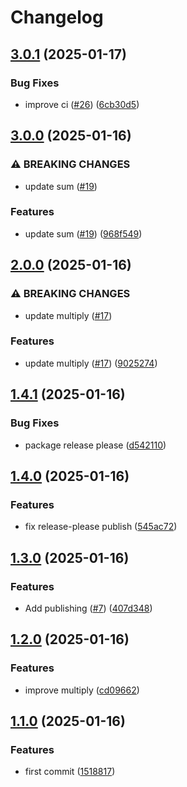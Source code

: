 # Changelog

## [3.0.1](https://github.com/jmaver-plume/release-please-monorepo-example/compare/multiply-v3.0.0...multiply-v3.0.1) (2025-01-17)


### Bug Fixes

* improve ci ([#26](https://github.com/jmaver-plume/release-please-monorepo-example/issues/26)) ([6cb30d5](https://github.com/jmaver-plume/release-please-monorepo-example/commit/6cb30d5c35f1723e83f8da7454832b191e30c074))

## [3.0.0](https://github.com/jmaver-plume/release-please-monorepo-example/compare/multiply-v2.0.0...multiply-v3.0.0) (2025-01-16)


### ⚠ BREAKING CHANGES

* update sum ([#19](https://github.com/jmaver-plume/release-please-monorepo-example/issues/19))

### Features

* update sum ([#19](https://github.com/jmaver-plume/release-please-monorepo-example/issues/19)) ([968f549](https://github.com/jmaver-plume/release-please-monorepo-example/commit/968f5493378d48f7564bcd6123027e6082cbd9fe))

## [2.0.0](https://github.com/jmaver-plume/release-please-monorepo-example/compare/multiply-v1.4.1...multiply-v2.0.0) (2025-01-16)


### ⚠ BREAKING CHANGES

* update multiply ([#17](https://github.com/jmaver-plume/release-please-monorepo-example/issues/17))

### Features

* update multiply ([#17](https://github.com/jmaver-plume/release-please-monorepo-example/issues/17)) ([9025274](https://github.com/jmaver-plume/release-please-monorepo-example/commit/9025274f1628ddc8fee5bf08bec521b92e1def96))

## [1.4.1](https://github.com/jmaver-plume/release-please-monorepo-example/compare/multiply-v1.4.0...multiply-v1.4.1) (2025-01-16)


### Bug Fixes

* package release please ([d542110](https://github.com/jmaver-plume/release-please-monorepo-example/commit/d5421106622cae5fc155efc8a79f3f2b12fdcf4c))

## [1.4.0](https://github.com/jmaver-plume/release-please-monorepo-example/compare/multiply-v1.3.0...multiply-v1.4.0) (2025-01-16)


### Features

* fix release-please publish ([545ac72](https://github.com/jmaver-plume/release-please-monorepo-example/commit/545ac722d35a0e837a21199e95de5f92fa1e516d))

## [1.3.0](https://github.com/jmaver-plume/release-please-monorepo-example/compare/multiply-v1.2.0...multiply-v1.3.0) (2025-01-16)


### Features

* Add publishing ([#7](https://github.com/jmaver-plume/release-please-monorepo-example/issues/7)) ([407d348](https://github.com/jmaver-plume/release-please-monorepo-example/commit/407d3488582dee5e38659b88fd8e233361608bbc))

## [1.2.0](https://github.com/jmaver-plume/release-please-monorepo-example/compare/multiply-v1.1.0...multiply-v1.2.0) (2025-01-16)


### Features

* improve multiply ([cd09662](https://github.com/jmaver-plume/release-please-monorepo-example/commit/cd0966226e1adbd00beb4d00b21d1397e3ffe715))

## [1.1.0](https://github.com/jmaver-plume/release-please-monorepo-example/compare/multiply-v1.0.0...multiply-v1.1.0) (2025-01-16)


### Features

* first commit ([1518817](https://github.com/jmaver-plume/release-please-monorepo-example/commit/1518817522d3af167ced327ebd75c8a1e653103f))
